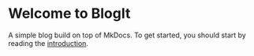 # Welcome to BlogIt

A simple blog build on top of MkDocs.
To get started, you should start by reading the [introduction](blog/2023/12/11/introduction.md).
